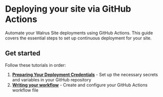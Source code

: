 # Deploying your site via GitHub Actions

Automate your Walrus Site deployments using GitHub Actions. This guide covers the essential steps to
set up continuous deployment for your site.

## Get started

Follow these tutorials in order:

1. **[Preparing Your Deployment Credentials](./tutorial-gh-secrets-vars.md)** - Set up the necessary
   secrets and variables in your GitHub repository
1. **[Writing your workflow](./tutorial-gh-workflow.md)** - Create and configure your GitHub Actions
   workflow file
